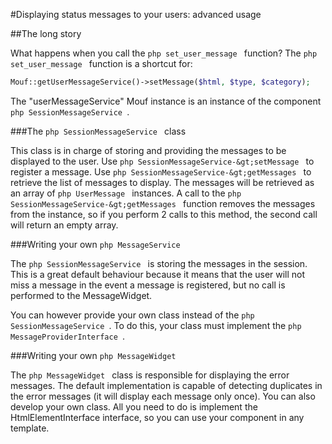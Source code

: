 #Displaying status messages to your users: advanced usage

##The long story

What happens when you call the ```php set_user_message ``` function?
The ```php set_user_message ``` function is a shortcut for:

```php
Mouf::getUserMessageService()->setMessage($html, $type, $category);
```

The "userMessageService" Mouf instance is an instance of the component ```php SessionMessageService ```.

###The ```php SessionMessageService ``` class

This class is in charge of storing and providing the messages to be displayed to the user.
Use ```php SessionMessageService-&gt;setMessage ``` to register a message. Use 
 ```php SessionMessageService-&gt;getMessages ``` to retrieve the list of messages to display.
The messages will be retrieved as an array of ```php UserMessage ``` instances.
A call to the ```php SessionMessageService-&gt;getMessages ``` function removes the messages from
the instance, so if you perform 2 calls to this method, the second call will return an empty array.

###Writing your own ```php MessageService ```

The ```php SessionMessageService ``` is storing the messages in the session. This is a great default
behaviour because it means that the user will not miss a message in the event a message is registered,
but no call is performed to the MessageWidget.

You can however provide your own class instead of the ```php SessionMessageService ```. To do this,
your class must implement the ```php MessageProviderInterface ```.

###Writing your own ```php MessageWidget ```

The ```php MessageWidget ``` class is responsible for displaying the error messages.
The default implementation is capable of detecting duplicates in the error messages (it
will display each message only once). You can also develop your own class. All you need to
do is implement the HtmlElementInterface interface, so you can use your component in any template.